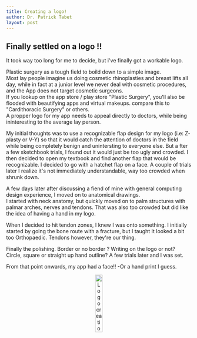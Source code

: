 ```yaml
---
title: Creating a logo! 
author: Dr. Patrick Tabet
layout: post
---
```

## Finally settled on a logo !!

It took way too long for me to decide, but i've finally got a workable logo.

Plastic surgery as a tough field to boild down to a simple image.  
Most lay people imagine us doing cosmetic rhinoplasties and breast lifts all day, while in fact at a junior level we never deal with cosmetic procedures, and the App does not target cosmetic surgeons.  
If you lookup on the app store / play store "Plastic Surgery", you'll also be flooded with beautifying apps and virtual makeups. compare this to "Cardithoracic Surgery" or others.  
A propper logo for my app needs to appeal directly to doctors, while being ininteresting to the average lay person.

My initial thoughts was to use a recognizable flap design for my logo (i.e: Z- plasty or V-Y) so that it would catch the attention of doctors in the field while being completely benign and unintersting to everyone else. But a fter a few sketchbook trials, I found out it would just be too ugly and crowded.
I then decided to open my textbook and find another flap that would be recognizable. I decided to go with a hatchet flap on a face.
A couple of trials later I realize it's not immediately understandable, way too crowded when shrunk down.

A few days later after discussing a fiend of mine with general computing design experience, I moved on to anatomical drawings.  
I started with neck anatomy, but quickly moved on to palm structures with palmar arches, nerves and tendons. That was also too crowded but did like the idea of having a hand in my logo.

When I decided to hit tendon zones, I knew I was onto something. I initially started by going the bone route with a fracture, but I taught It looked a bit too Orthopaedic. Tendons however, they're our thing.

Finally the polishing. Border or no border ? Writing on the logo or not? Circle, square or straight up hand outline?
A few trials later and I was set.

From that point onwards, my app had a face!! -Or a hand print I guess.


<center> <a class="image featured"><img src="ssets/images/logoDev.png" alt="Logo creation" style="width:20%;" /></a></center>
